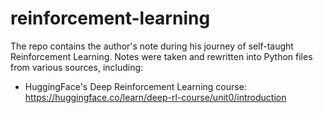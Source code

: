 # reinforcement-learning
The repo contains the author's note during his journey of self-taught Reinforcement Learning. Notes were taken and rewritten into Python files from various sources, including:
- HuggingFace's Deep Reinforcement Learning course: https://huggingface.co/learn/deep-rl-course/unit0/introduction
